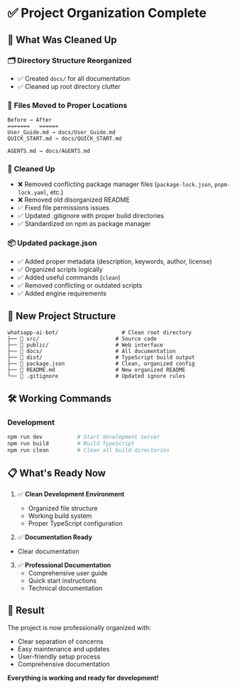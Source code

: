 # ✅ Project Organization Complete

## 🎯 What Was Cleaned Up

### 🗂️ **Directory Structure Reorganized**
- ✅ Created `docs/` for all documentation
- ✅ Cleaned up root directory clutter

### 📁 **Files Moved to Proper Locations**
```
Before → After
=======   ======
User_Guide.md → docs/User_Guide.md
QUICK_START.md → docs/QUICK_START.md
 
AGENTS.md → docs/AGENTS.md
```

### 🧹 **Cleaned Up**
- ❌ Removed conflicting package manager files (`package-lock.json`, `pnpm-lock.yaml`, etc.)
- ❌ Removed old disorganized README
- ✅ Fixed file permissions issues
- ✅ Updated .gitignore with proper build directories
- ✅ Standardized on npm as package manager

### 📦 **Updated package.json**
- ✅ Added proper metadata (description, keywords, author, license)
- ✅ Organized scripts logically
- ✅ Added useful commands (`clean`)
- ✅ Removed conflicting or outdated scripts
- ✅ Added engine requirements

 

## 🚀 **New Project Structure**

```
whatsapp-ai-bot/                    # Clean root directory
├── 📁 src/                        # Source code
├── 📁 public/                     # Web interface
├── 📁 docs/                       # All documentation
├── 📁 dist/                       # TypeScript build output
├── 📄 package.json                # Clean, organized config
├── 📄 README.md                   # New organized README
└── 📄 .gitignore                  # Updated ignore rules
```

## 🛠️ **Working Commands**

### Development
```bash
npm run dev           # Start development server
npm run build         # Build TypeScript
npm run clean         # Clean all build directories
```

 

 

## 📋 **What's Ready Now**

1. ✅ **Clean Development Environment**
   - Organized file structure
   - Working build system
   - Proper TypeScript configuration

2. ✅ **Documentation Ready**
  - Clear documentation

3. ✅ **Professional Documentation**
   - Comprehensive user guide
   - Quick start instructions
   - Technical documentation

 

## 🎉 **Result**

The project is now professionally organized with:
- Clear separation of concerns
- Easy maintenance and updates
- User-friendly setup process
- Comprehensive documentation

**Everything is working and ready for development!**
